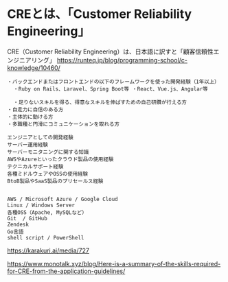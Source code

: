 # CREとは、「Customer Reliability Engineering」
CRE（Customer Reliability Engineering）は、日本語に訳すと「顧客信頼性エンジニアリング」
https://runteq.jp/blog/programming-school/c-knowledge/10460/

```
・バックエンドまたはフロントエンドの以下のフレームワークを使った開発経験（1年以上）
  ・Ruby on Rails、Laravel、Spring Boot等 ・React、Vue.js、Angular等
  
  ・足りないスキルを得る、得意なスキルを伸ばすための自己研鑽が行える方
・自走力に自信のある方
・主体的に動ける方
・多職種と円滑にコミュニケーションを取れる方

エンジニアとしての開発経験
サーバー運用経験
サーバーモニタニングに関する知識
AWSやAzureといったクラウド製品の使用経験
テクニカルサポート経験
各種ミドルウェアやOSSの使用経験
BtoB製品やSaaS製品のプリセールス経験


AWS / Microsoft Azure / Google Cloud
Linux / Windows Server
各種OSS（Apache, MySQLなど）
Git  / GitHub
Zendesk
Go言語
shell script / PowerShell
```
https://karakuri.ai/media/727

https://www.monotalk.xyz/blog/Here-is-a-summary-of-the-skills-required-for-CRE-from-the-application-guidelines/
